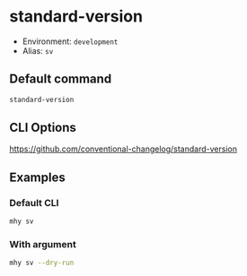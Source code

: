 # standard-version

- Environment: `development`
- Alias: `sv`

## Default command
```bash
standard-version
```

## CLI Options
https://github.com/conventional-changelog/standard-version

## Examples

### Default CLI
```bash
mhy sv
```

### With argument
```bash
mhy sv --dry-run
```